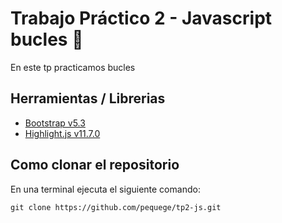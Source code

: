 # Trabajo Práctico 2 - Javascript bucles 🔁

En este tp practicamos bucles

## Herramientas / Librerias
- [Bootstrap v5.3](https://getbootstrap.com/)
- [Highlight.js v11.7.0](https://highlightjs.org/)


## Como clonar el repositorio
En una terminal ejecuta el siguiente comando:

```
git clone https://github.com/pequege/tp2-js.git
```
